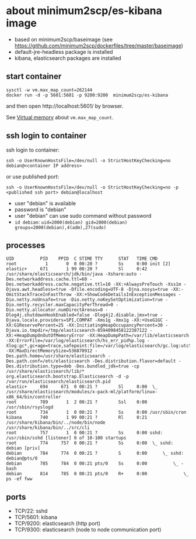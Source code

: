 # about minimum2scp/es-kibana image

 * based on minimum2scp/baseimage (see https://github.com/minimum2scp/dockerfiles/tree/master/baseimage)
 * default-jre-headless package is installed
 * kibana, elasticsearch packages are installed

## start container

```
sysctl -w vm.max_map_count=262144
docker run -d -p 5601:5601 -p 9200:9200  minimum2scp/es-kibana
```

and then open http://localhost:5601/ by browser.

See [Virtual memory](https://www.elastic.co/guide/en/elasticsearch/reference/current/vm-max-map-count.html) about `vm.max_map_count`.

## ssh login to container

ssh login to container:

```
ssh -o UserKnownHostsFile=/dev/null -o StrictHostKeyChecking=no debian@<container IP address>
```

or use published port:

```
ssh -o UserKnownHostsFile=/dev/null -o StrictHostKeyChecking=no -p <published ssh port> debian@localhost
```

 * user "debian" is available
 * password is "debian"
 * user "debian" can use sudo command without password
 * `id debian`: `uid=2000(debian) gid=2000(debian) groups=2000(debian),4(adm),27(sudo)`

## processes

```console
UID          PID    PPID  C STIME TTY      STAT   TIME CMD
root           1       0  0 00:20 ?        Ss     0:00 init [2]
elastic+     671       1 99 00:20 ?        Sl     0:42 /usr/share/elasticsearch/jdk/bin/java -Xshare:auto -Des.networkaddress.cache.ttl=60 -Des.networkaddress.cache.negative.ttl=10 -XX:+AlwaysPreTouch -Xss1m -Djava.awt.headless=true -Dfile.encoding=UTF-8 -Djna.nosys=true -XX:-OmitStackTraceInFastThrow -XX:+ShowCodeDetailsInExceptionMessages -Dio.netty.noUnsafe=true -Dio.netty.noKeySetOptimization=true -Dio.netty.recycler.maxCapacityPerThread=0 -Dio.netty.allocator.numDirectArenas=0 -Dlog4j.shutdownHookEnabled=false -Dlog4j2.disable.jmx=true -Djava.locale.providers=SPI,COMPAT -Xms1g -Xmx1g -XX:+UseG1GC -XX:G1ReservePercent=25 -XX:InitiatingHeapOccupancyPercent=30 -Djava.io.tmpdir=/tmp/elasticsearch-8594098458122387122 -XX:+HeapDumpOnOutOfMemoryError -XX:HeapDumpPath=/var/lib/elasticsearch -XX:ErrorFile=/var/log/elasticsearch/hs_err_pid%p.log -Xlog:gc*,gc+age=trace,safepoint:file=/var/log/elasticsearch/gc.log:utctime,pid,tags:filecount=32,filesize=64m -XX:MaxDirectMemorySize=536870912 -Des.path.home=/usr/share/elasticsearch -Des.path.conf=/etc/elasticsearch -Des.distribution.flavor=default -Des.distribution.type=deb -Des.bundled_jdk=true -cp /usr/share/elasticsearch/lib/* org.elasticsearch.bootstrap.Elasticsearch -d -p /var/run/elasticsearch/elasticsearch.pid
elastic+     694     671  0 00:21 ?        Sl     0:00  \_ /usr/share/elasticsearch/modules/x-pack-ml/platform/linux-x86_64/bin/controller
root         709       1  2 00:21 ?        Ssl    0:00 /usr/sbin/rsyslogd
root         734       1  0 00:21 ?        Ss     0:00 /usr/sbin/cron
kibana       740       1 99 00:21 ?        Rl     0:21 /usr/share/kibana/bin/../node/bin/node /usr/share/kibana/bin/../src/cli
root         757       1  0 00:21 ?        Ss     0:00 sshd: /usr/sbin/sshd [listener] 0 of 10-100 startups
root         774     757  0 00:21 ?        Ss     0:00  \_ sshd: debian [priv]
debian       784     774  0 00:21 ?        S      0:00      \_ sshd: debian@pts/0
debian       785     784  0 00:21 pts/0    Ss     0:00          \_ -bash
debian       814     785  0 00:21 pts/0    R+     0:00              \_ ps -ef fww
```

## ports

 * TCP/22: sshd
 * TCP/5601: kibana
 * TCP/9200: elasticsearch (http port)
 * TCP/9300: elasticsearch (node to node communication port)

